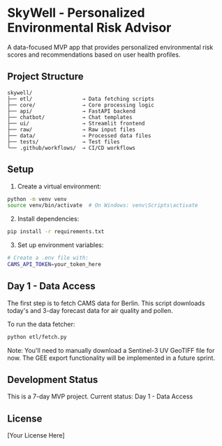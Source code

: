 # SkyWell - Personalized Environmental Risk Advisor

A data-focused MVP app that provides personalized environmental risk scores and recommendations based on user health profiles.

## Project Structure

```
skywell/
├── etl/                → Data fetching scripts
├── core/               → Core processing logic
├── api/                → FastAPI backend
├── chatbot/            → Chat templates
├── ui/                 → Streamlit frontend
├── raw/                → Raw input files
├── data/               → Processed data files
├── tests/              → Test files
└── .github/workflows/  → CI/CD workflows
```

## Setup

1. Create a virtual environment:
```bash
python -m venv venv
source venv/bin/activate  # On Windows: venv\Scripts\activate
```

2. Install dependencies:
```bash
pip install -r requirements.txt
```

3. Set up environment variables:
```bash
# Create a .env file with:
CAMS_API_TOKEN=your_token_here
```

## Day 1 - Data Access

The first step is to fetch CAMS data for Berlin. This script downloads today's and 3-day forecast data for air quality and pollen.

To run the data fetcher:
```bash
python etl/fetch.py
```

Note: You'll need to manually download a Sentinel-3 UV GeoTIFF file for now. The GEE export functionality will be implemented in a future sprint.

## Development Status

This is a 7-day MVP project. Current status: Day 1 - Data Access

## License

[Your License Here] 